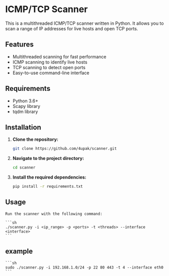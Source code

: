 # ICMP/TCP Scanner

This is a multithreaded ICMP/TCP scanner written in Python. It allows you to scan a range of IP addresses for live hosts and open TCP ports.

## Features

- Multithreaded scanning for fast performance
- ICMP scanning to identify live hosts
- TCP scanning to detect open ports
- Easy-to-use command-line interface

## Requirements

- Python 3.6+
- Scapy library
- tqdm library

## Installation

1. **Clone the repository:**

    ```sh
    git clone https://github.com/4upak/scanner.git
    ```

2. **Navigate to the project directory:**

    ```sh
    cd scanner
    ```

3. **Install the required dependencies:**

    ```sh
    pip install -r requirements.txt
    ```

## Usage

    Run the scanner with the following command:

    ```sh
    ./scanner.py -i <ip_range> -p <ports> -t <threads> --interface <interface>
    ```

## example

    ```sh
    sudo ./scanner.py -i 192.168.1.0/24 -p 22 80 443 -t 4 --interface eth0
    ```
